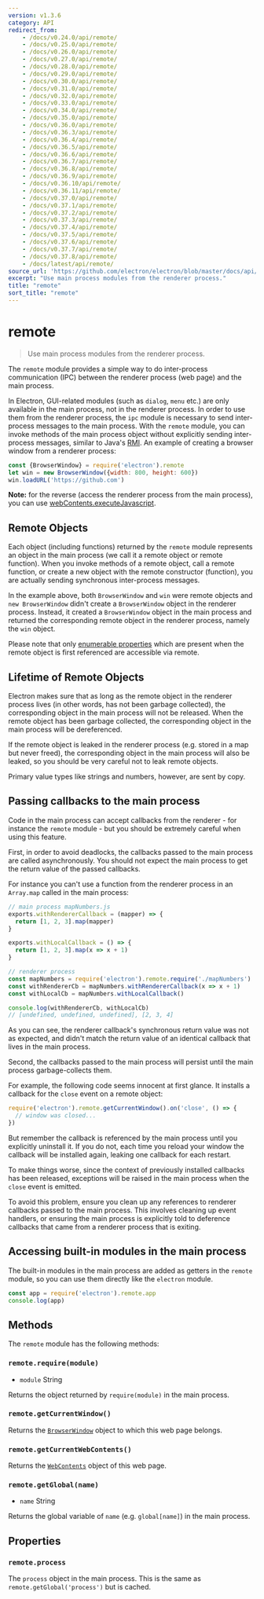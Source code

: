 ```yaml
---
version: v1.3.6
category: API
redirect_from:
    - /docs/v0.24.0/api/remote/
    - /docs/v0.25.0/api/remote/
    - /docs/v0.26.0/api/remote/
    - /docs/v0.27.0/api/remote/
    - /docs/v0.28.0/api/remote/
    - /docs/v0.29.0/api/remote/
    - /docs/v0.30.0/api/remote/
    - /docs/v0.31.0/api/remote/
    - /docs/v0.32.0/api/remote/
    - /docs/v0.33.0/api/remote/
    - /docs/v0.34.0/api/remote/
    - /docs/v0.35.0/api/remote/
    - /docs/v0.36.0/api/remote/
    - /docs/v0.36.3/api/remote/
    - /docs/v0.36.4/api/remote/
    - /docs/v0.36.5/api/remote/
    - /docs/v0.36.6/api/remote/
    - /docs/v0.36.7/api/remote/
    - /docs/v0.36.8/api/remote/
    - /docs/v0.36.9/api/remote/
    - /docs/v0.36.10/api/remote/
    - /docs/v0.36.11/api/remote/
    - /docs/v0.37.0/api/remote/
    - /docs/v0.37.1/api/remote/
    - /docs/v0.37.2/api/remote/
    - /docs/v0.37.3/api/remote/
    - /docs/v0.37.4/api/remote/
    - /docs/v0.37.5/api/remote/
    - /docs/v0.37.6/api/remote/
    - /docs/v0.37.7/api/remote/
    - /docs/v0.37.8/api/remote/
    - /docs/latest/api/remote/
source_url: 'https://github.com/electron/electron/blob/master/docs/api/remote.md'
excerpt: "Use main process modules from the renderer process."
title: "remote"
sort_title: "remote"
---
```


# remote

> Use main process modules from the renderer process.

The `remote` module provides a simple way to do inter-process communication
(IPC) between the renderer process (web page) and the main process.

In Electron, GUI-related modules (such as `dialog`, `menu` etc.) are only
available in the main process, not in the renderer process. In order to use them
from the renderer process, the `ipc` module is necessary to send inter-process
messages to the main process. With the `remote` module, you can invoke methods
of the main process object without explicitly sending inter-process messages,
similar to Java's [RMI][rmi]. An example of creating a browser window from a
renderer process:

```javascript
const {BrowserWindow} = require('electron').remote
let win = new BrowserWindow({width: 800, height: 600})
win.loadURL('https://github.com')
```

**Note:** for the reverse (access the renderer process from the main process),
you can use [webContents.executeJavascript](http://electron.atom.io/docs/api/web-contents#webcontentsexecutejavascriptcode-usergesture-callback).

## Remote Objects

Each object (including functions) returned by the `remote` module represents an
object in the main process (we call it a remote object or remote function).
When you invoke methods of a remote object, call a remote function, or create
a new object with the remote constructor (function), you are actually sending
synchronous inter-process messages.

In the example above, both `BrowserWindow` and `win` were remote objects and
`new BrowserWindow` didn't create a `BrowserWindow` object in the renderer
process. Instead, it created a `BrowserWindow` object in the main process and
returned the corresponding remote object in the renderer process, namely the
`win` object.

Please note that only [enumerable properties](https://developer.mozilla.org/en-US/docs/Web/JavaScript/Enumerability_and_ownership_of_properties) which are present when the remote object is first referenced are
accessible via remote.

## Lifetime of Remote Objects

Electron makes sure that as long as the remote object in the renderer process
lives (in other words, has not been garbage collected), the corresponding object
in the main process will not be released. When the remote object has been
garbage collected, the corresponding object in the main process will be
dereferenced.

If the remote object is leaked in the renderer process (e.g. stored in a map but
never freed), the corresponding object in the main process will also be leaked,
so you should be very careful not to leak remote objects.

Primary value types like strings and numbers, however, are sent by copy.

## Passing callbacks to the main process

Code in the main process can accept callbacks from the renderer - for instance
the `remote` module - but you should be extremely careful when using this
feature.

First, in order to avoid deadlocks, the callbacks passed to the main process
are called asynchronously. You should not expect the main process to
get the return value of the passed callbacks.

For instance you can't use a function from the renderer process in an
`Array.map` called in the main process:

```javascript
// main process mapNumbers.js
exports.withRendererCallback = (mapper) => {
  return [1, 2, 3].map(mapper)
}

exports.withLocalCallback = () => {
  return [1, 2, 3].map(x => x + 1)
}
```

```javascript
// renderer process
const mapNumbers = require('electron').remote.require('./mapNumbers')
const withRendererCb = mapNumbers.withRendererCallback(x => x + 1)
const withLocalCb = mapNumbers.withLocalCallback()

console.log(withRendererCb, withLocalCb)
// [undefined, undefined, undefined], [2, 3, 4]
```

As you can see, the renderer callback's synchronous return value was not as
expected, and didn't match the return value of an identical callback that lives
in the main process.

Second, the callbacks passed to the main process will persist until the
main process garbage-collects them.

For example, the following code seems innocent at first glance. It installs a
callback for the `close` event on a remote object:

```javascript
require('electron').remote.getCurrentWindow().on('close', () => {
  // window was closed...
})
```

But remember the callback is referenced by the main process until you
explicitly uninstall it. If you do not, each time you reload your window the
callback will be installed again, leaking one callback for each restart.

To make things worse, since the context of previously installed callbacks has
been released, exceptions will be raised in the main process when the `close`
event is emitted.

To avoid this problem, ensure you clean up any references to renderer callbacks
passed to the main process. This involves cleaning up event handlers, or
ensuring the main process is explicitly told to deference callbacks that came
from a renderer process that is exiting.

## Accessing built-in modules in the main process

The built-in modules in the main process are added as getters in the `remote`
module, so you can use them directly like the `electron` module.

```javascript
const app = require('electron').remote.app
console.log(app)
```

## Methods

The `remote` module has the following methods:

### `remote.require(module)`

* `module` String

Returns the object returned by `require(module)` in the main process.

### `remote.getCurrentWindow()`

Returns the [`BrowserWindow`](http://electron.atom.io/docs/api/browser-window) object to which this web page
belongs.

### `remote.getCurrentWebContents()`

Returns the [`WebContents`](http://electron.atom.io/docs/api/web-contents) object of this web page.

### `remote.getGlobal(name)`

* `name` String

Returns the global variable of `name` (e.g. `global[name]`) in the main
process.

## Properties

### `remote.process`

The `process` object in the main process. This is the same as
`remote.getGlobal('process')` but is cached.

[rmi]: http://en.wikipedia.org/wiki/Java_remote_method_invocation
